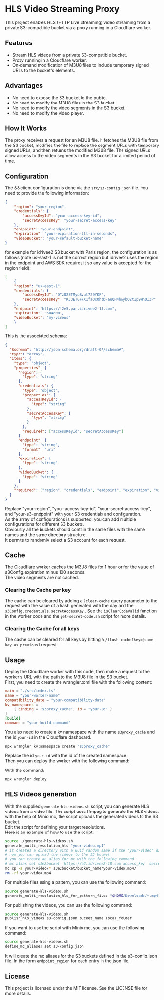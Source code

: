 # HLS Video Streaming Proxy

This project enables HLS (HTTP Live Streaming) video streaming from a private S3-compatible bucket via a proxy running in a Cloudflare worker.

## Features

- Stream HLS videos from a private S3-compatible bucket.
- Proxy running in a Cloudflare worker.
- On-demand modification of M3U8 files to include temporary signed URLs to the bucket's elements.

## Advantages

- No need to expose the S3 bucket to the public.
- No need to modify the M3U8 files in the S3 bucket.
- No need to modify the video segments in the S3 bucket.
- No need to modify the video player.

## How It Works

The proxy receives a request for an M3U8 file. It fetches the M3U8 file from the S3 bucket, modifies the file to replace the segment URLs with temporary signed URLs, and then returns the modified M3U8 file. The signed URLs allow access to the video segments in the S3 bucket for a limited period of time.

## Configuration

The S3 client configuration is done via the `src/s3-config.json` file. You need to provide the following information:

```json
{
    "region": "your-region",
    "credentials": {
        "accessKeyId": "your-access-key-id",
        "secretAccessKey": "your-secret-access-key"
    },
    "endpoint": "your-endpoint",
    "expiration": "your-expiration-ttl-in-seconds",
    "videoBucket": "your-default-bucket-name"
}
```

for example for idrivee2 S3 bucket with Paris region, the configuration is as follows (note us-east-1 is not the correct region but idrivee2 uses the region in the endpoint and AWS SDK requires it so any value is accepted for the region field):

```json
[
    {
    "region": "us-east-1",
    "credentials": {
        "accessKeyId": "DYzO2ETMyoSvut729YKP",
        "secretAccessKey": "KJ3ETGF7X1faOcOhzDFauQH4hwybO2tIp9HhOI3P"
    },
    "endpoint": "https://l2e5.par.idrivee2-18.com",
    "expiration": "604800",
    "videoBucket": "my-videos"
    }
]
```

This is the associated schema:

```json
{
  "$schema": "http://json-schema.org/draft-07/schema#",
  "type": "array",
  "items": {
    "type": "object",
    "properties": {
      "region": {
        "type": "string"
      },
      "credentials": {
        "type": "object",
        "properties": {
          "accessKeyId": {
            "type": "string"
          },
          "secretAccessKey": {
            "type": "string"
          }
        },
        "required": ["accessKeyId", "secretAccessKey"]
      },
      "endpoint": {
        "type": "string",
        "format": "uri"
      },
      "expiration": {
        "type": "string"
      },
      "videoBucket": {
        "type": "string"
      }
    },
    "required": ["region", "credentials", "endpoint", "expiration", "videoBucket"]
  }
}
```

Replace "your-region", "your-access-key-id", "your-secret-access-key", and "your-s3-endpoint" with your S3 credentials and configuration.  
As the array of configurations is supported, you can add multiple configurations for different S3 buckets.  
Obviously all the buckets should contain the same files with the same names and the same directory structure.  
It permits to randomly select a S3 account for each request.

## Cache

The Cloudflare worker caches the M3U8 files for 1 hour or for the value of s3Config.expiration minus 100 seconds.  
The video segments are not cached.

### Clearing the Cache per key

The cache can be cleared by adding a `?clear-cache` query parameter to the request with the value of a hash generated with the day and the `s3Config.credentials.secretAccessKey` . See the `isClearCodeValid` function in the worker code and the `get-secret-code.sh` script for more details.

### Clearing the Cache for all keys

The cache can be cleared for all keys by hitting a `/flush-cache?key=[same key as previous]` request.

## Usage

Deploy the Cloudflare worker with this code, then make a request to the worker's URL with the path to the M3U8 file in the S3 bucket.  
First, you need to create the wrangler.toml file with the following content:

```toml
main = "./src/index.ts"
name = "your-worker-name"
compatibility_date = "your-compatibility-date"
kv_namespaces = [
    { binding = "s3proxy_cache", id = "your-id" }
]
[build]
command = "your-build-command"
```

You also need to create a kv namespace with the name `s3proxy_cache` and the id `your-id` in the Cloudflare dashboard.

```bash
npx wrangler kv:namespace create "s3proxy_cache"
```

Replace the id `your-id` with the id of the created namespace.  
Then you can deploy the worker with the following command:

With the command:

```bash
npx wrangler deploy
```

## HLS Videos generation

With the supplied `generate-hls-videos.sh` script, you can generate HLS videos from a video file. The script uses ffmpeg to generate the HLS videos.  
with the help of Minio mc, the script uploads the generated videos to the S3 bucket.  
Edit the script for defining your target resolutions.  
Here is an example of how to use the script:

```bash
source ./generate-hls-videos.sh
generate_multi_resolution_hls "your-video.mp4"
# it creates a directory with a uuid random name if the "your-video" directory exists
# now you can upload the videos to the S3 bucket
# you can create an alias for mc with the following command
# mc alias set s3e2bucket  https://e2.idrivee2-18.com access_key  secret_key
mc cp -a your-video/* s3e2bucket/bucket_name/your-video.mp4/
rm -rf your-video.mp4
```

For multiple files using a pattern, you can use the following command:

```bash
source generate-hls-videos.sh
generate_multi_resolution_hls_for_pattern_files "$HOME/Downloads/*.mp4"
```

For publishing the videos, you can use the following command:

```bash
source generate-hls-videos.sh
publish_hls_videos s3-config.json bucket_name local_folder
```

If you want to use the script with Minio mc, you can use the following command:

```bash
source generate-hls-videos.sh
define_mc_aliases set s3-config.json
```

It will create the mc aliases for the S3 buckets defined in the s3-config.json file. In the form `endpoint_region` for each entry in the json file.

## License

This project is licensed under the MIT license. See the LICENSE file for more details.  
